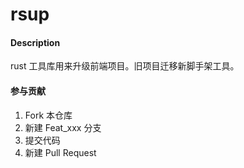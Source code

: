 # rsup

#### Description

rust 工具库用来升级前端项目。旧项目迁移新脚手架工具。

#### 参与贡献

1.  Fork 本仓库
2.  新建 Feat_xxx 分支
3.  提交代码
4.  新建 Pull Request
